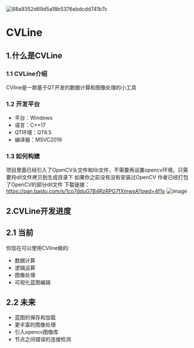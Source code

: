 ![88a9352d69d5a18b5376ebdcdd741b7c](https://github.com/CinXiao/CVLine/assets/54227677/1cd0796e-8952-443d-ad80-67cbd304dcf5)
#  CVLine
## 1.什么是CVLine
### 1.1 CVLine介绍
CVline是一款基于QT开发的数据计算和图像处理的小工具
### 1.2 开发平台
- 平台：Windows
- 语言：C++17
- QT环境：QT6.5
- 编译器：MSVC2019
### 1.3 如何构建
项目里面已经引入了OpenCV头文件和lib文件，不需要再设置opencv环境，只需要将dll文件拷贝到生成目录下
如果你之前没有没有安装过OpenCV 作者已经打包了OpenCV的部分dll文件 下载链接：https://pan.baidu.com/s/1co7dduG7B4RzRPG7fXmwsA?pwd=4f1o
![image](https://github.com/CinXiao/CVLine/assets/54227677/50817c49-ae25-4e8b-829c-d23436bde659)


## 2.CVLine开发进度
## 2.1 当前
你现在可以使用CVline做的:
- 数据计算
- 逻辑运算
- 图像处理
- 可视化蓝图编辑

## 2.2 未来
- 蓝图的保存和加载
- 更丰富的图像处理
- 引入opencv图像库
- 节点之间错误的连接检测
